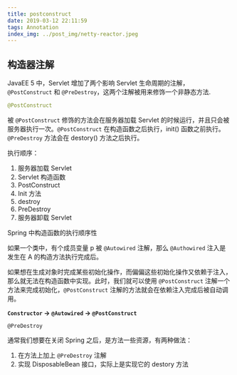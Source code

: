 ```yaml
---
title: postconstruct
date: 2019-03-12 22:11:59
tags: Annotation
index_img: ../post_img/netty-reactor.jpeg
---
```


## 构造器注解

JavaEE 5  中，Servlet 增加了两个影响 Servlet 生命周期的注解，`@PostConstruct` 和 `@PreDestroy`，这两个注解被用来修饰一个非静态方法.

```java
@PostConstruct
```

被 `@PostConstruct` 修饰的方法会在服务器加载 Servlet 的时候运行，并且只会被服务器执行一次。`@PostConstruct` 在构造函数之后执行，init() 函数之前执行。`@PreDestroy` 方法会在 destory() 方法之后执行。

执行顺序：

 1. 服务器加载 Servlet
 2. Servlet 构造函数
 3. PostConstruct
 4. Init 方法
 5. destroy
 6. PreDestroy
 7. 服务器卸载 Servlet

Spring 中构造函数的执行顺序性

如果一个类中，有个成员变量 p 被 `@Autowired` 注解，那么 `@Authowired` 注入是发生在 A 的构造方法执行完成后。

如果想在生成对象时完成某些初始化操作，而偏偏这些初始化操作又依赖于注入，那么就无法在构造函数中实现。此时，我们就可以使用 `@PostConstruct` 注解一个方法来完成初始化，`@PostConstruct` 注解的方法就会在依赖注入完成后被自动调用。

**`Constructor` -> `@Autowired` -> `@PostConstruct`**

`@PreDestroy`

通常我们想要在关闭 Spring 之后，是方法一些资源，有两种做法：

 1. 在方法上加上 `@PreDestroy` 注解
 2. 实现 DisposableBean 接口，实际上是实现它的 destory 方法

